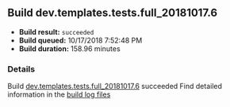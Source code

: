 ## Build dev.templates.tests.full_20181017.6
- **Build result:** `succeeded`
- **Build queued:** 10/17/2018 7:52:48 PM
- **Build duration:** 158.96 minutes
### Details
Build [dev.templates.tests.full_20181017.6](https://winappstudio.visualstudio.com/web/build.aspx?pcguid=a4ef43be-68ce-4195-a619-079b4d9834c2&builduri=vstfs%3a%2f%2f%2fBuild%2fBuild%2f26437) succeeded
Find detailed information in the [build log files](https://uwpctdiags.blob.core.windows.net/buildlogs/dev.templates.tests.full_20181017.6_logs.zip)
